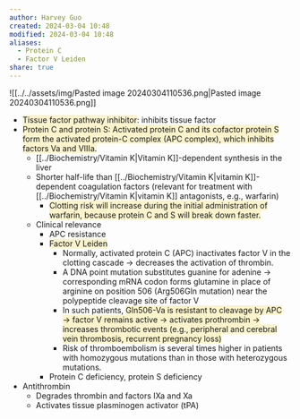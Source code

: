 ```yaml
---
author: Harvey Guo
created: 2024-03-04 10:48
modified: 2024-03-04 10:48
aliases:
  - Protein C
  - Factor V Leiden
share: true
---
```


![[../../assets/img/Pasted image 20240304110536.png|Pasted image 20240304110536.png]]
- <span style="background:rgba(240, 200, 0, 0.2)">Tissue factor pathway inhibitor</span>: inhibits tissue factor
- <span style="background:rgba(240, 200, 0, 0.2)">Protein C and protein S: Activated protein C and its cofactor protein S form the activated protein-C complex (APC complex), which inhibits factors Va and VIIIa.</span>
	- [[../Biochemistry/Vitamin K|Vitamin K]]-dependent synthesis in the liver
	- Shorter half-life than [[../Biochemistry/Vitamin K|vitamin K]]-dependent coagulation factors (relevant for treatment with [[../Biochemistry/Vitamin K|vitamin K]] antagonists, e.g., warfarin)
		- <span style="background:rgba(240, 200, 0, 0.2)">Clotting risk will increase during the initial administration of warfarin, because protein C and S will break down faster.</span>
	- Clinical relevance
		- APC resistance
		- <span style="background:rgba(240, 200, 0, 0.2)">Factor V Leiden</span>
			- Normally, activated protein C (APC) inactivates factor V in the clotting cascade → decreases the activation of thrombin.
			- A DNA point mutation substitutes guanine for adenine → corresponding mRNA codon forms glutamine in place of arginine on position 506 (Arg506Gln mutation) near the polypeptide cleavage site of factor V
			- In such patients, <span style="background:rgba(240, 200, 0, 0.2)">Gln506-Va is resistant to cleavage by APC → factor V remains active → activates prothrombin → increases thrombotic events (e.g., peripheral and cerebral vein thrombosis, recurrent pregnancy loss)</span>
			- Risk of thromboembolism is several times higher in patients with homozygous mutations than in those with heterozygous mutations.
		- Protein C deficiency, protein S deficiency
- Antithrombin
	- Degrades thrombin and factors IXa and Xa
	- Activates tissue plasminogen activator (tPA)
